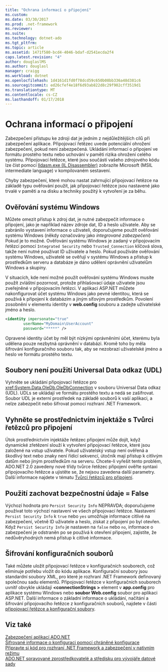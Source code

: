 ```yaml
---
title: "Ochrana informací o připojení"
ms.custom: 
ms.date: 03/30/2017
ms.prod: .net-framework
ms.reviewer: 
ms.suite: 
ms.technology: dotnet-ado
ms.tgt_pltfrm: 
ms.topic: article
ms.assetid: 1471f580-bcd4-4046-bdaf-d2541ecda2f4
caps.latest.revision: "4"
author: douglaslMS
ms.author: douglasl
manager: craigg
ms.workload: dotnet
ms.openlocfilehash: 1d4161d1fd0f78dcd59c650b08bb336a48d381c6
ms.sourcegitcommit: ed26cfef4e18f6d93ab822d8c29f902cff3519d1
ms.translationtype: MT
ms.contentlocale: cs-CZ
ms.lasthandoff: 01/17/2018
---
```

# <a name="protecting-connection-information"></a>Ochrana informací o připojení
Zabezpečení přístupu ke zdroji dat je jedním z nejdůležitějších cílů při zabezpečení aplikace. Připojovací řetězec uvede potenciální ohrožení zabezpečení, pokud není zabezpečená. Ukládání informací o připojení ve formátu prostého textu nebo uchování v paměti rizika ohrožení celého systému. Připojovací řetězce, které jsou součástí vašeho zdrojového kódu lze číst pomocí [Ildasm.exe (IL Disassembler)](../../../../docs/framework/tools/ildasm-exe-il-disassembler.md) zobrazíte Microsoft (MSIL intermediate language) v kompilovaném sestavení.  
  
 Chyby zabezpečení, které mohou nastat zahrnující připojovací řetězce na základě typu ověřování použít, jak připojovací řetězce jsou nastavené jako trvalé v paměti a na disku a techniky použitý k vytvoření je za běhu.  
  
## <a name="use-windows-authentication"></a>Ověřování systému Windows  
 Můžete omezit přístup k zdroj dat, je nutné zabezpečit informace o připojení, jako je například název zdroje dat, ID a heslo uživatele. Aby se zabránilo vystavení informace o uživateli, doporučujeme použít ověřování systému Windows (někdy označovány jako *integrované zabezpečení*) Pokud je to možné. Ověřování systému Windows je zadaný v připojovacím řetězci pomocí `Integrated Security` nebo `Trusted_Connection` klíčová slova, takže není nutné používat ID uživatele a heslo. Pokud používáte ověřování systému Windows, uživatelé se ověřují v systému Windows a přístup k prostředkům serveru a databáze je dáno udělení oprávnění uživatelům Windows a skupiny.  
  
 V situacích, kde není možné použít ověřování systému Windows musíte použít zvláštní pozornost, protože přihlašovací údaje uživatele jsou zveřejněné v připojovacím řetězci. V aplikaci ASP.NET můžete nakonfigurovat účet systému Windows jako pevné identitou, která se používá k připojení k databázím a jiným síťovým prostředkům. Povolení zosobnění v elementu identity v **web.config** souboru a zadejte uživatelské jméno a heslo.  
  
```xml  
<identity impersonate="true"   
        userName="MyDomain\UserAccount"   
        password="*****" />  
```  
  
 Opravené identity účet by měl být nízkými oprávněními účet, kterému byla udělena pouze nezbytná oprávnění v databázi. Kromě toho by měla šifrování konfiguračního souboru tak, aby se nezobrazí uživatelské jméno a heslo ve formátu prostého textu.  
  
## <a name="do-not-use-universal-data-link-udl-files"></a>Soubory není použití Universal Data odkaz (UDL)  
 Vyhněte se ukládání připojovací řetězce pro <xref:System.Data.OleDb.OleDbConnection> v souboru Universal Data odkaz (UDL). UDLs se ukládají ve formátu prostého textu a nedá se zašifrovat. Soubor UDL je externí prostředek na základě souborů k vaší aplikaci, a nelze zabezpečit nebo šifrovat pomocí rozhraní .NET Framework.  
  
## <a name="avoid-injection-attacks-with-connection-string-builders"></a>Vyhněte se prostřednictvím injektáže s Tvůrci řetězců pro připojení  
 Útok prostřednictvím injektáže řetězec připojení může dojít, když dynamické zřetězení slouží k vytvoření připojovací řetězce, které jsou založené na vstup uživatele. Pokud uživatelský vstup není ověřená a škodlivý text nebo znaky není řídicí sekvencí, útočník mají přístup k citlivým datům nebo jiným prostředkům na serveru. Chcete-li vyřešit tento problém, ADO.NET 2.0 zavedeny nové třídy tvůrce řetězec připojení ověřte syntaxi připojovacího řetězce a ujistěte se, že nejsou zavedena další parametry. Další informace najdete v tématu [Tvůrci řetězců pro připojení](../../../../docs/framework/data/adonet/connection-string-builders.md).  
  
## <a name="use-persist-security-infofalse"></a>Použití zachovat bezpečnostní údaje = False  
 Výchozí hodnota pro `Persist Security Info` NEPRAVDA; doporučujeme používat toto výchozí nastavení ve všech připojovací řetězce. Nastavení `Persist Security Info` k `true` nebo `yes` umožňuje informace citlivé na zabezpečení, včetně ID uživatele a heslo, získat z připojení po byl otevřen. Když `Persist Security Info` je nastaven na `false` nebo `no`, informace o zabezpečení je odstraněn po se používá k otevření připojení, zajistíte, že nedůvěryhodných nemá přístup k citlivé informace.  
  
## <a name="encrypt-configuration-files"></a>Šifrování konfiguračních souborů  
 Také můžete uložit připojovací řetězce v konfiguračních souborech, což eliminuje potřebu vložit do kódu aplikace. Konfigurační soubory jsou standardní soubory XML, pro které je rozhraní .NET Framework definovaný společnou sadu elementů. Připojovací řetězce v konfiguračních souborech uvnitř obvykle ukládají  **\<connectionStrings >** element v **app.config** pro aplikace systému Windows nebo  **soubor Web.config** soubor pro aplikaci ASP.NET. Další informace o základní informace o ukládání, načítání a šifrování připojovacího řetězce z konfiguračních souborů, najdete v části [připojovací řetězce a konfigurační soubory](../../../../docs/framework/data/adonet/connection-strings-and-configuration-files.md).  
  
## <a name="see-also"></a>Viz také  
 [Zabezpečení aplikací ADO.NET](../../../../docs/framework/data/adonet/securing-ado-net-applications.md)  
 [Šifrované informace o konfiguraci pomocí chráněné konfigurace](http://msdn.microsoft.com/library/51cdfe5b-9d82-458c-94ff-c551c4f38ed1)  
 [Připravte si kód pro rozhraní .NET Framework a zabezpečení v nativním režimu](http://msdn.microsoft.com/en-us/bd61be84-c143-409a-a75a-44253724f784)  
 [ADO.NET spravované zprostředkovatelé a středisku pro vývojáře datové sady](http://go.microsoft.com/fwlink/?LinkId=217917)
